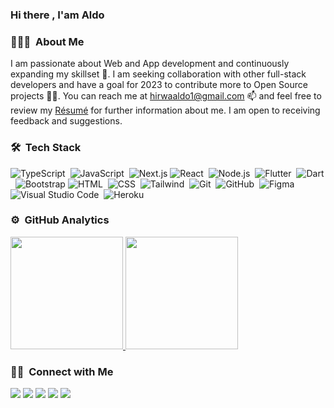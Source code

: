 
### Hi there , I'am Aldo

### 👨🏻‍💻 &nbsp;About Me
I am passionate  about Web and App development and continuously expanding my skillset 🌱. I am seeking collaboration with other full-stack developers and have a goal for 2023 to contribute more to Open Source projects 🤝🏻. You can reach me at [hirwaaldo1@gmail.com](mailto:hirwaaldo1@gmail.com) 📫 and feel free to review my [Résumé](https://www.hirwaaldo.com/assets/resume.pdf) for further information about me. I am open to receiving feedback and suggestions.
<!-- - 👀 I’m interested in Web and App development
- 🌱 I’m currently working on everything 🤣
- 💞️ I’m looking to collaborate with other full stack developers.
- 🥅 2023 Goals: Contribute more to Open Source projects
- 📫 How to reach me [hirwaaldo1@gmail.com](mailto:hirwaaldo1@gmail.com)
- 📄 &nbsp;Please have a look at my [Résumé](https://www.hirwaaldo1/resume.pdf) for more details about me. I'm open to feedback and suggestions! -->

<!-- <img alt="Night Coding" src="https://raw.githubusercontent.com/AVS1508/AVS1508/master/assets/Night-Coding.gif" align="right"/>
 -->
### 🛠 &nbsp;Tech Stack
 
![TypeScript](https://img.shields.io/badge/-TypeScript-05122A?style=flat&logo=typescript)&nbsp;
![JavaScript](https://img.shields.io/badge/-JavaScript-05122A?style=flat&logo=javascript)&nbsp;
![Next.js](https://img.shields.io/badge/-Next.js-05122A?style=flat&logo=react)
![React](https://img.shields.io/badge/-React-05122A?style=flat&logo=react)&nbsp;
![Node.js](https://img.shields.io/badge/-Node.js-05122A?style=flat&logo=node.js)&nbsp;
![Flutter](https://img.shields.io/badge/-Flutter-05122A?style=flat&logo=flutter&logoColor=092E20)&nbsp;
![Dart](https://img.shields.io/badge/-Dart-05122A?style=flat&logo=dart)&nbsp;
![Bootstrap](https://img.shields.io/badge/-Bootstrap-05122A?style=flat&logo=bootstrap&logoColor=563D7C)
![HTML](https://img.shields.io/badge/-HTML-05122A?style=flat&logo=HTML5)&nbsp;
![CSS](https://img.shields.io/badge/-CSS-05122A?style=flat&logo=CSS3&logoColor=1572B6)&nbsp;
![Tailwind](https://img.shields.io/badge/-Tailwind-05122A?style=flat&logo=tailwind)&nbsp;
![Git](https://img.shields.io/badge/-Git-05122A?style=flat&logo=git)&nbsp;
![GitHub](https://img.shields.io/badge/-GitHub-05122A?style=flat&logo=github)&nbsp;
![Figma](https://img.shields.io/badge/-Figma-05122A?style=flat&logo=figma)
![Visual Studio Code](https://img.shields.io/badge/-Visual%20Studio%20Code-05122A?style=flat&logo=visual-studio-code&logoColor=007ACC)&nbsp;
![Heroku](https://img.shields.io/badge/-Heroku-05122A?style=flat&logo=heroku)&nbsp;

### ⚙️ &nbsp;GitHub Analytics

<p align="left">
<a href="https://github.com/hirwaaldo1">
  <img height="180em" src="https://github-readme-stats-eight-theta.vercel.app/api?username=hirwaaldo1&show_icons=true&theme=algolia&include_all_commits=true&count_private=true"/>
  <img height="180em" src="https://github-readme-stats-eight-theta.vercel.app/api/top-langs/?username=hirwaaldo1&layout=compact&langs_count=8&theme=algolia"/>
</a>
</p>

### 🤝🏻 &nbsp;Connect with Me

<p align="left">
<a href="https://www.hirwaaldo.com"><img src="https://img.shields.io/badge/-hirwaaldo.com-3423A6?style=flat&logo=Google-Chrome&logoColor=white"/></a>
<a href="https://www.linkedin.com/in/aldo-hirwa/"><img src="https://img.shields.io/badge/-HirwaAldo-0077B5?style=flat&logo=Linkedin&logoColor=white"/></a>
<a href="mailto:hirwaaldo1@gmail.com"><img src="https://img.shields.io/badge/-hirwaaldo1gmail.com-D14836?style=flat&logo=Gmail&logoColor=white"/></a>
<a href="https://www.instagram.com/aldo_hirwa"><img src="https://img.shields.io/badge/-@HirwaAldo-E4405F?style=flat&logo=Instagram&logoColor=white"/></a>
<a href="https://www.pinterest.com/hirwaaldo/"><img src="https://img.shields.io/badge/-@HirwaAldo-BD081C?style=flat&logo=Pinterest&logoColor=white"/></a>
</p>
